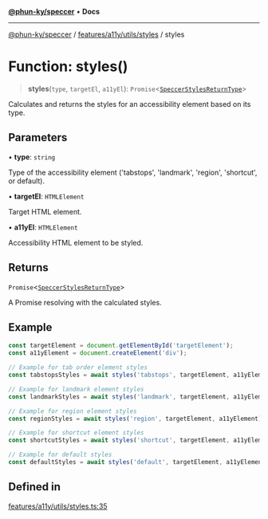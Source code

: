 [**@phun-ky/speccer**](../../../../../README.md) • **Docs**

***

[@phun-ky/speccer](../../../../../README.md) / [features/a11y/utils/styles](../README.md) / styles

# Function: styles()

> **styles**(`type`, `targetEl`, `a11yEl`): `Promise`\<[`SpeccerStylesReturnType`](../../../../../types/styles/type-aliases/SpeccerStylesReturnType.md)\>

Calculates and returns the styles for an accessibility element based on its type.

## Parameters

• **type**: `string`

Type of the accessibility element ('tabstops', 'landmark', 'region', 'shortcut', or default).

• **targetEl**: `HTMLElement`

Target HTML element.

• **a11yEl**: `HTMLElement`

Accessibility HTML element to be styled.

## Returns

`Promise`\<[`SpeccerStylesReturnType`](../../../../../types/styles/type-aliases/SpeccerStylesReturnType.md)\>

A Promise resolving with the calculated styles.

## Example

```ts
const targetElement = document.getElementById('targetElement');
const a11yElement = document.createElement('div');

// Example for tab order element styles
const tabstopsStyles = await styles('tabstops', targetElement, a11yElement);

// Example for landmark element styles
const landmarkStyles = await styles('landmark', targetElement, a11yElement);

// Example for region element styles
const regionStyles = await styles('region', targetElement, a11yElement);

// Example for shortcut element styles
const shortcutStyles = await styles('shortcut', targetElement, a11yElement);

// Example for default styles
const defaultStyles = await styles('default', targetElement, a11yElement);
```

## Defined in

[features/a11y/utils/styles.ts:35](https://github.com/phun-ky/speccer/blob/main/src/features/a11y/utils/styles.ts#L35)
